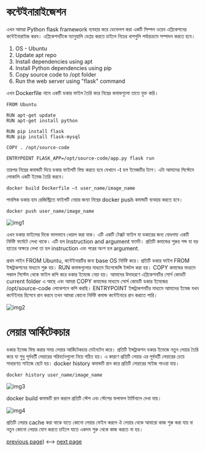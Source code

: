 # কন্টেইনারাইজেশন
এখন আমরা Python flask framework ব্যবহার করে ডেভেলপ করা একটি সিম্পল ওয়েব এপ্লিকেশনের কন্টেইনারাইজ করব। এপ্লিকেশনটিকে ম্যানুয়ালি ডেপ্লয় করতে চাইলে নিচের ধাপগুলি পর্যায়ক্রমে সম্পাদন করতে হবে। 
1. OS - Ubuntu
2. Update apt repo
3. Install dependencies using apt
4. Install Python dependencies using pip
5. Copy source code to /opt folder
6. Run the web server using "flask" command

এখন Dockerfile নামে একটি ডকার ফাইল তৈরি করে নিম্নের কমান্ডগুলো তাতে যুক্ত করি।
```
FROM Ubuntu

RUN apt-get update
RUN apt-get install python

RUN pip install flask
RUN pip install flask-mysql

COPY . /opt/source-code

ENTRYPOINT FLASK_APP=/opt/source-code/app.py flask run
```
তারপর নিম্নের কমান্ডটি দিয়ে ডকার ফাইলটি বিল্ড করতে হবে যেখানে -t হল ইমেজটির ট্যাগ। এটা আমাদের সিস্টেমে লোকালি একটি ইমেজ তৈরি করবে।
```
docker build Dockerfile –t user_name/image_name
```
পাবলিক ডকার হাব রেজিস্ট্রিতে ফাইলটি নেয়ার জন্যা নিম্নের docker push কমান্ডটি ব্যবহার করতে হবে।
```
docker push user_name/image_name
```

![img1](https://user-images.githubusercontent.com/61577824/168730670-d3278b45-b419-42bd-bc53-eae291f217d1.png)



এখন ডকার ফাইলের দিকে ভালভাবে খেয়াল করা যাক। এটি একটি টেক্সট ফাইল যা ডকারের জন্য বোধগম্য একটি নির্দিষ্ট ফর্মেটে লেখা থাকে। এটি হল Instruction and argument ফর্মেট। প্রতিটি কমান্ডের শুরুর শব্দ যা বড় হাতের অক্ষরে লেখা তা হল instruction এবং পরের অংশ হল argument.

প্রথম লাইন FROM Ubuntu,  কন্টেইনারটির জন্য base OS নির্দিষ্ট করে। প্রতিটি ডকার ফাইল FROM ইন্সট্রাকশনের মাধ্যমে শুরু হয়। 
RUN কমান্ডগুলোর মাধ্যমে ডিপেন্ডেন্সি ইন্সটল করা হয়। 
COPY কমান্ডের মাধ্যমে লকাল সিস্টেম থেকে ফাইল কপি করে ডকার ইমেজে নেয়া হয়। আমাদের উদাহরণে এপ্লিকেশনটির সোর্স কোডটি current folder এ আছে এবং আমরা COPY কমান্ডের মাধ্যমে সোর্স কোডটি ডকার ইমেজের /opt/source-code লোকেশনে কপি করছি। 
ENTRYPOINT ইন্সট্রাকশনটির মাধ্যমে আমাদের ইমেজ যখন কন্টেইনার হিসেবে রান করবে তখন আমরা কোনো নির্দিষ্ট কমান্ড কন্টেইনারে রান করাতে পারি।

![img2](https://user-images.githubusercontent.com/61577824/168730681-a9b1ebd1-8945-4533-be58-7bdbaf254107.png)

# লেয়ার আর্কিটেকচার 
ডকার ইমেজ বিল্ড করার সময় লেয়ার আর্কিটেকচার মেইনটেন করে। প্রতিটি ইন্সট্রাকশন ডকার ইমেজে নতুন লেয়ার তৈরি করে যা শুধু পূর্ববর্তী লেয়ারের পরিবর্তনগুলো নিয়ে গঠিত হয়। এ কারণে প্রতিটি লেয়ার এর পূর্ববর্তী লেয়ারের চেয়ে সাধারণত সাইজে ছোট হয়। docker history কমান্ডটি রান করে প্রতিটি লেয়ারের সাইজ পাওয়া যায়।
```
docker history user_name/image_name
```
![img3](https://user-images.githubusercontent.com/61577824/168730690-3ad40e80-a800-4e49-b07b-72dd3680c6e6.png)


docker build কমান্ডটি রান করলে প্রতিটি স্টেপ এবং স্টেপের ফলাফল টার্মিনালে দেখা যায়।


![img4](https://user-images.githubusercontent.com/61577824/168730700-40d2dae3-09cd-4256-bc67-2d4f1031e4f4.png)

প্রতিটি লেয়ার cache করা থাকে যাতে কোনো লেয়ার ফেইল করলে ঐ লেয়ার থেকে আবারো কাজ শুরু করা যায় বা নতুন কোনো লেয়ার যোগ করতে চাইলে যাতে একদম শুরু থেকে কাজ করতে না হয়। 


[previous page](https://github.com/Raisul191491/Docker-Beginner/blob/main/Docker-run/Docker_run.md)) <--> [next page](https://github.com/Raisul191491/Docker-Beginner/blob/main/Docker-compose/Docker_compose.md)
